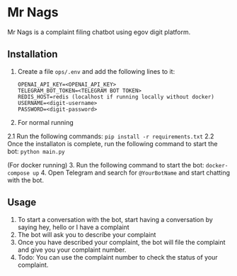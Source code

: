 # Mr Nags

Mr Nags is a complaint filing chatbot using egov digit platform.


## Installation

1. Create a file `ops/.env` and add the following lines to it:
    ```
    OPENAI_API_KEY=<OPENAI_API_KEY>
    TELEGRAM_BOT_TOKEN=<TELEGRAM BOT TOKEN>
    REDIS_HOST=redis (localhost if running locally without docker)
    USERNAME=<digit-username>
    PASSWORD=<digit-password>
    ```
2. For normal running

2.1 Run the following commands:
    ```
    pip install -r requirements.txt
    ```
2.2 Once the installaton is complete, run the following command to start the bot:
    ```
    python main.py
    ```

(For docker running)
3. Run the following command to start the bot:
    ```
    docker-compose up
    ```
4. Open Telegram and search for `@YourBotName` and start chatting with the bot.



## Usage

1. To start a conversation with the bot, start having a conversation by saying hey, hello or I have a complaint
2. The bot will ask you to describe your complaint
3. Once you have described your complaint, the bot will file the complaint and give you your complaint number.
4. Todo: You can use the complaint number to check the status of your complaint. 




